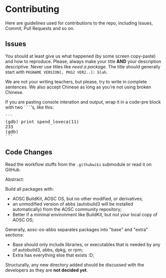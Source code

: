 Contributing
============

Here are guidelines used for contributions to the repo, including Issues, Commit, Pull Requests and so on.

Issues
------

You should at least give us what happened (by some screen copy-paste) and how to reproduce. Please, always
make your title **AND** your description descriptive. Never use titles like *need a package*. The title
should generally start with `PKGNAME VERSION[, PKG2 VER2..]: blah`.

We are not your writing teachers, but please, try to write in complete sentences. We also accept Chinese as
long as you're not using broken Chinese.

If you are pasting console interation and output, wrap it in a code-pre block with two <code>```</code>'s,
like this:

<pre>
```
(gdb) print spend_loveca(11)
233
(gdb)
```
</pre>


Code Changes
------------

Read the workflow stuffs from the `.githubwiki` submodule or read it on GitHub.

Abstract:

Build all packages with:

* AOSC BuildKit, AOSC OS, but no other modified, or derivatives;
* an unmodified version of abbs (autobuild3 will be installed automatically) from the AOSC community repository;
* Better if a minimal environment like BuildKit, but not your local copy of AOSC OS;

Generally, aosc-os-abbs separates packages into "base" and "extra" sections:

* Base should only include libraries, or executables that is needed by any of autobuild3, abbs, dpkg, or rpm;
* Extra has everything else that exists :D;

Structurally, any new directory added should be discussed with the developers as they are **not decided yet**.
